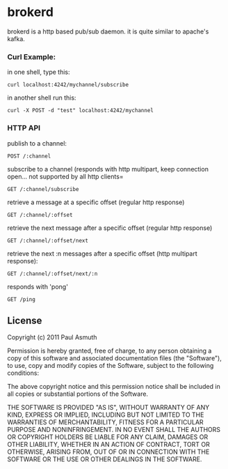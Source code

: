 brokerd
========

brokerd is a http based pub/sub daemon. it is quite similar to apache's kafka.


### Curl Example:

in one shell, type this:

    curl localhost:4242/mychannel/subscribe

in another shell run this:

    curl -X POST -d "test" localhost:4242/mychannel


### HTTP API

publish to a channel:

    POST /:channel

subscribe to a channel (responds with http multipart, keep connection open... not supported by all http clients=

    GET /:channel/subscribe

retrieve a message at a specific offset (regular http response)

    GET /:channel/:offset

retrieve the next message after a specific offset (regular http response)

    GET /:channel/:offset/next

retrieve the next :n messages after a specific offset (http multipart response):

    GET /:channel/:offset/next/:n

responds with 'pong'

    GET /ping

License
-------

Copyright (c) 2011 Paul Asmuth

Permission is hereby granted, free of charge, to any person obtaining
a copy of this software and associated documentation files (the
"Software"), to use, copy and modify copies of the Software, subject 
to the following conditions:

The above copyright notice and this permission notice shall be
included in all copies or substantial portions of the Software.

THE SOFTWARE IS PROVIDED "AS IS", WITHOUT WARRANTY OF ANY KIND,
EXPRESS OR IMPLIED, INCLUDING BUT NOT LIMITED TO THE WARRANTIES OF
MERCHANTABILITY, FITNESS FOR A PARTICULAR PURPOSE AND
NONINFRINGEMENT. IN NO EVENT SHALL THE AUTHORS OR COPYRIGHT HOLDERS BE
LIABLE FOR ANY CLAIM, DAMAGES OR OTHER LIABILITY, WHETHER IN AN ACTION
OF CONTRACT, TORT OR OTHERWISE, ARISING FROM, OUT OF OR IN CONNECTION
WITH THE SOFTWARE OR THE USE OR OTHER DEALINGS IN THE SOFTWARE.
